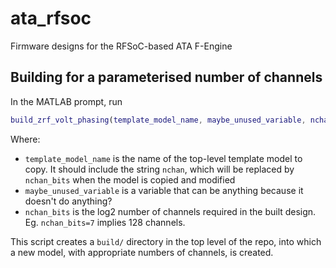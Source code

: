 # ata_rfsoc
Firmware designs for the RFSoC-based ATA F-Engine

## Building for a parameterised number of channels

In the MATLAB prompt, run

```matlab
build_zrf_volt_phasing(template_model_name, maybe_unused_variable, nchan_bits)
```

Where:

 - `template_model_name` is the name of the top-level template model to copy. It should include the string `nchan`, which will be replaced by `nchan_bits` when the model is copied and modified
 - `maybe_unused_variable` is a variable that can be anything because it doesn't do anything?
 - `nchan_bits` is the log2 number of channels required in the built design. Eg. `nchan_bits=7` implies 128 channels.

This script creates a `build/` directory in the top level of the repo, into which a new model, with appropriate numbers of channels, is created.
